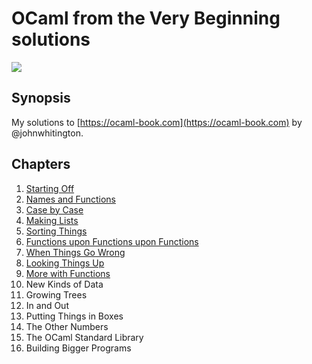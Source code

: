 # OCaml from the Very Beginning solutions

![](https://github.com/rizo/awesome-ocaml/raw/master/colour-logo.png)

## Synopsis

My solutions to [https://ocaml-book.com](https://ocaml-book.com) by @johnwhitington.

## Chapters

1. [Starting Off](/starting-off.md)
2. [Names and Functions](/names-and-functions.md)
3. [Case by Case](/case-by-case.md)
4. [Making Lists](/making-lists.md)
5. [Sorting Things](/sorting-things.md)
6. [Functions upon Functions upon Functions](/functions-upon-functions-upon-functions.md)
7. [When Things Go Wrong](/when-things-go-wrong.md)
8. [Looking Things Up](/looking-things-up.md)
9. [More with Functions](/more-with-functions.md)
10. New Kinds of Data
11. Growing Trees
12. In and Out
13. Putting Things in Boxes
14. The Other Numbers
15. The OCaml Standard Library
16. Building Bigger Programs
